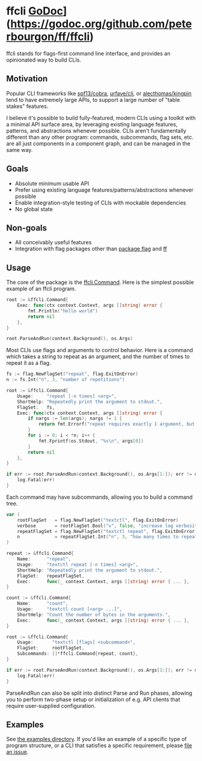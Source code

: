 # ffcli [GoDoc](https://godoc.org/github.com/peterbourgon/ff/ffcli?status.svg)](https://godoc.org/github.com/peterbourgon/ff/ffcli)

ffcli stands for flags-first command line interface, 
and provides an opinionated way to build CLIs.

## Motivation

Popular CLI frameworks like [spf13/cobra][cobra], [urfave/cli][urfave], or
[alecthomas/kingpin][kingpin] tend to have extremely large APIs, to support a
large number of "table stakes" features.

[cobra]: https://github.com/spf13/cobra
[urfave]: https://github.com/urfave/cli
[kingpin]: https://github.com/alecthomas/kingpin

I believe it's possible to build fully-featured, modern CLIs using a toolkit
with a minimal API surface area, by leveraging existing language features,
patterns, and abstractions whenever possible. CLIs aren't fundamentally
different than any other program: commands, subcommands, flag sets, etc. are all
just components in a component graph, and can be managed in the same way.

## Goals

- Absolute minimum usable API
- Prefer using existing language features/patterns/abstractions whenever possible
- Enable integration-style testing of CLIs with mockable dependencies
- No global state

## Non-goals

- All conceivably useful features
- Integration with flag packages other than [package flag][flag] and [ff][ff]

[flag]: https://golang.org/pkg/flag
[ff]: https://github.com/peterbourgon/ff

## Usage

The core of the package is the [ffcli.Command][command]. Here is the simplest
possible example of an ffcli program.

[command]: https://godoc.org/github.com/peterbourgon/ff/ffcli#Command

```go
root := &ffcli.Command{
	Exec: func(ctx context.Context, args []string) error {
		fmt.Println("hello world")
		return nil
	},
}

root.ParseAndRun(context.Background(), os.Args)
```

Most CLIs use flags and arguments to control behavior. Here is a command which
takes a string to repeat as an argument, and the number of times to repeat it as
a flag.

```go
fs := flag.NewFlagSet("repeat", flag.ExitOnError)
n := fs.Int("n", 3, "number of repetitions")

root := &ffcli.Command{
	Usage:     "repeat [-n times] <arg>",
	ShortHelp: "Repeatedly print the argument to stdout.",
	FlagSet:   fs,
	Exec: func(ctx context.Context, args []string) error {
		if nargs := len(args); nargs != 1 {
			return fmt.Errorf("repeat requires exactly 1 argument, but you provided %d", nargs)
		}
		for i := 0; i < *n; i++ {
			fmt.Fprintf(os.Stdout, "%s\n", args[0])
		}
		return nil
	},
}

if err := root.ParseAndRun(context.Background(), os.Args[1:]); err != nil {
	log.Fatal(err)
}
```

Each command may have subcommands, allowing you to build a command tree.

```go
var (
	rootFlagSet   = flag.NewFlagSet("textctl", flag.ExitOnError)
	verbose       = rootFlagSet.Bool("v", false, "increase log verbosity")
	repeatFlagSet = flag.NewFlagSet("textctl repeat", flag.ExitOnError)
	n             = repeatFlagSet.Int("n", 3, "how many times to repeat")
)

repeat := &ffcli.Command{
	Name:      "repeat",
	Usage:     "textctl repeat [-n times] <arg>",
	ShortHelp: "Repeatedly print the argument to stdout.",
	FlagSet:   repeatFlagSet,
	Exec:      func(_ context.Context, args []string) error { ... },
}

count := &ffcli.Command{
	Name:      "count",
	Usage:     "textctl count [<arg> ...]",
	ShortHelp: "Count the number of bytes in the arguments.",
	Exec:      func(_ context.Context, args []string) error { ... },
}

root := &ffcli.Command{
	Usage:       "textctl [flags] <subcommand>",
	FlagSet:     rootFlagSet,
	Subcommands: []*ffcli.Command{repeat, count},
}

if err := root.ParseAndRun(context.Background(), os.Args[1:]); err != nil {
	log.Fatal(err)
}
```

ParseAndRun can also be split into distinct Parse and Run phases, allowing you
to perform two-phase setup or initialization of e.g. API clients that require
user-supplied configuration.

## Examples

See [the examples directory][examples]. If you'd like an example of a specific
type of program structure, or a CLI that satisfies a specific requirement,
please [file an issue][issue].

[examples]: https://github.com/peterbourgon/ff/tree/master/ffcli/examples
[issue]: https://github.com/peterbourgon/ff/issues/new
